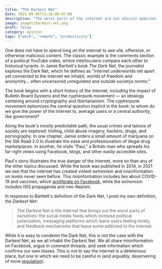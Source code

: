 ```yaml
---
title: "The Darkest Net"
date: 2021-09-06T11:24:00-07:00
description: "The worst parts of the internet are not obscure websites on the Dark Web, but plainly visible for us all."
image: images/darkest-net.png
draft: false
category: opinion
tags: ["work", "remote", "productivity"]
---
```


One does not have to spend long on the internet to see vile, offensive, or otherwise malicious content. The classic example is the comments section of a political YouTube video, where interlocuters compare each other to historical tyrants. In Jamie Bartlett's book *The Dark Net*, the journalist explores the Dark Net, which he defines as "internet underworlds set apart yet connected to the internet we inhabit, worlds of freedom and anonymity... often uncensored unregulated and outside societys norms."

The book begins with a short history of the internet, including the impact of Bulletin Board Systems and the cypherpunk movement — an idealogy centering around cryptography and libertarianism. The cypherpunk movement epitomizes the central question implicit in the book: to whom do we give the power of the internet to, average users or a central authority, like government? 

Along the book's mostly predictable path, the usual crimes and taboos of society are explored: trolling, child abuse imagery, hackers, drugs, and pornography. In one chapter, Jamie orders a small amount of marijuana on the Silk Road 2.0 to illustrate the ease and professionalism of illegal drug marketplaces. In another, he visits "Paul," a British-man who spreads his far-right views using Facebook, blogs, and other easily-accesible sites. 

Paul's story illustrates the true danger of the internet, more so than any of the other topics discussed. While the book was published in 2014, in 2021 we see that the internet has created violent extremism and misinformation on levels never seen before. This misinformation includes lies about COVID-19 and vaccines, which [proliferate on Facebook](https://www.reuters.com/world/us/us-surgeon-general-warns-over-covid-19-misinformation-2021-07-15/), while the extremism includes ISIS propaganda and neo-Nazism.  

In response to Bartlett's definition of the Dark Net, I posit my own definition, the *Darkest Net*:

> The Darkest Net is the internet that brings out the worst parts of ourselves: the social media feeds which increase political polarization, messaging platforms which leave users feeling lonely, and feedback mechanisms that leave some addicted to the internet.

While it is easy to condemn the Dark Net, this is not the case with the Darkest Net, as we all inhabit the Darkest Net. We all share misinformation on Facebook, argue in comment threads, and seek information which confirms our own biases. This is not to say the internet is a deleterious place, but one in which we need to be careful in (and arguably, deservering of more [regulation](https://www.brookings.edu/blog/techtank/2020/09/23/the-need-for-regulation-of-big-tech-beyond-antitrust/)).
